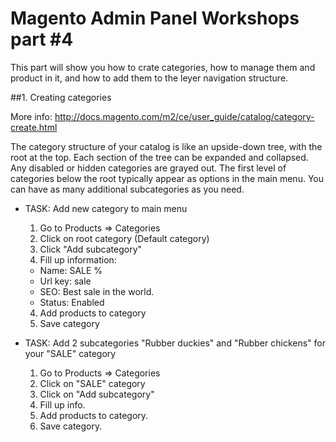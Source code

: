 # Magento Admin Panel Workshops part #4
This part will show you how to crate categories, how to manage them and product in it, and how to add them to the leyer navigation structure.

##1. Creating categories

More info: http://docs.magento.com/m2/ce/user_guide/catalog/category-create.html

The category structure of your catalog is like an upside-down tree, with the root at the top. Each section of the tree can be expanded and collapsed. Any disabled or hidden categories are grayed out. The first level of categories below the root typically appear as options in the main menu. You can have as many additional subcategories as you need. 

  * TASK: 
    Add new category to main menu
    1. Go to Products => Categories
    1. Click on root category (Default category)
    2. Click "Add subcategory"
    3. Fill up information:
      * Name: SALE %
      * Url key: sale
      * SEO: Best sale in the world.
      * Status: Enabled 
    4. Add products to category
    5. Save category
     
  * TASK:
    Add 2 subcategories "Rubber duckies" and "Rubber chickens" for your "SALE" category
    1. Go to Products => Categories
    2. Click on "SALE" category
    3. Click on "Add subcategory"
    4. Fill up info.
    5. Add products to category.
    6. Save category.





